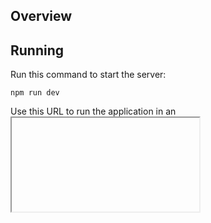 Overview
-------------

Running
-------

Run this command to start the server:

    npm run dev

Use this URL to run the application in an <iframe> with auto update:

http://localhost:8080/webpack-dev-server/index.html
